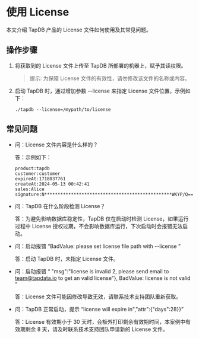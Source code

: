 # 使用 License

本文介绍 TapDB 产品的 License 文件如何使用及其常见问题。

## 操作步骤

1. 将获取到的 License 文件上传至 TapDB 所部署的机器上，赋予其读权限。

    >提示: 为保障 License 文件的有效性，请勿修改该文件的名称或内容。

2. 启动 TapDB 时，通过增加参数 --license 来指定 License 文件位置，示例如下：

    ```
    ./tapdb --license=/mypath/to/license
    ```

## 常见问题

- 问：License 文件内容是什么样的？

    答：示例如下：
    ```
    product:tapdb
    customer:customer
    expireAt:1718037761
    createAt:2024-05-13 00:42:41
    sales:Alice
    signature:N************************************************WKYP/Q==
    ```
  
- 问：TapDB 在什么阶段检测 License？

    答：为避免影响数据库稳定性，TapDB 仅在启动时检测 License，如果运行过程中 License 授权过期，不会影响数据库运行，下次启动时会报错无法启动。


- 问：启动报错 “BadValue: please set license file path with --license ”

    答：启动 TapDB 时，未指定 License 文件。


- 问：启动报错 “ "msg":"license is invalid 2, please send email to team@tapdata.io to get an valid license"}, BadValue: license is not valid ”

    答：License 文件可能因修改导致无效，请联系技术支持团队重新获取。


- 问：TapDB 正常启动，提示 “license will expire in","attr":{"days":28}}”

    答：License 有效期小于 30 天时，会额外打印剩余有效期时间，本案例中有效期剩余 8 天，请及时联系技术支持团队申请新的 License 文件。